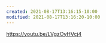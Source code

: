 ```yaml
---
created: 2021-08-17T13:16:15-10:00
modified: 2021-08-17T13:16:20-10:00
---
```


https://youtu.be/LVgzOyHVcj4
